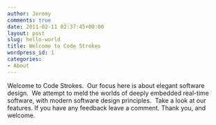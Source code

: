 ```yaml
---
author: Jeremy
comments: true
date: 2011-02-11 02:37:45+00:00
layout: post
slug: hello-world
title: Welcome to Code Strokes
wordpress_id: 1
categories:
- About
---
```


Welcome to Code Strokes.  Our focus here is about elegant software design.  We attempt to meld the worlds of deeply embedded real-time software, with modern software design principles.  Take a look at our features. If you have any feedback leave a comment. Thank you, and welcome.
